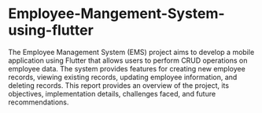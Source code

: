 # Employee-Mangement-System-using-flutter

The Employee Management System (EMS) project aims to develop a mobile application using Flutter that allows users to perform CRUD operations on employee data. The system provides features for creating new employee records, viewing existing records, updating employee information, and deleting records. This report provides an overview of the project, its objectives, implementation details, challenges faced, and future recommendations.
